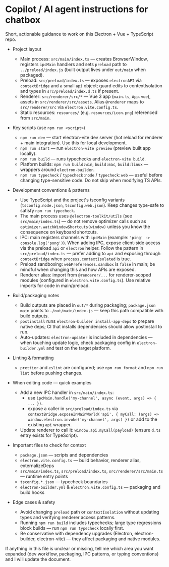 <!--
This file is generated to help AI coding agents be immediately productive in this repository.
Keep it concise and concrete. Update if project structure or build scripts change.
-->
# Copilot / AI agent instructions for chatbox

Short, actionable guidance to work on this Electron + Vue + TypeScript repo.

- Project layout
  - Main process: `src/main/index.ts` — creates BrowserWindow, registers `ipcMain` handlers and sets `preload` path to `../preload/index.js` (built output lives under `out/main` when packaged).
  - Preload: `src/preload/index.ts` — exposes `electronAPI` via `contextBridge` and a small `api` object; guard edits to contextIsolation and types in `src/preload/index.d.ts` if present.
  - Renderer: `src/renderer/src/*` — Vue 3 app (`main.ts`, `App.vue`), assets in `src/renderer/src/assets`. Alias `@renderer` maps to `src/renderer/src` via `electron.vite.config.ts`.
  - Static resources: `resources/` (e.g. `resources/icon.png`) referenced from `src/main`.

- Key scripts (use `npm run <script>`)
  - `npm run dev` — start electron-vite dev server (hot reload for renderer + main integration). Use this for local development.
  - `npm run start` — run `electron-vite preview` (preview built app locally).
  - `npm run build` — runs typechecks and `electron-vite build`.
  - Platform builds: `npm run build:win`, `build:mac`, `build:linux` — wrappers around `electron-builder`.
  - `npm run typecheck` / `typecheck:node` / `typecheck:web` — useful before changing type-sensitive code. Do not skip when modifying TS APIs.

- Development conventions & patterns
  - Use TypeScript and the project's tsconfig variants (`tsconfig.node.json`, `tsconfig.web.json`). Keep changes type-safe to satisfy `npm run typecheck`.
  - The main process uses `@electron-toolkit/utils` (see `src/main/index.ts`) — do not remove optimizer calls such as `optimizer.watchWindowShortcuts(window)` unless you know the consequence on keyboard shortcuts.
  - IPC: main registers channels with `ipcMain` (example: `'ping' -> console.log('pong')`). When adding IPC, expose client-side access via the preload `api` or `electron` helper. Follow the pattern in `src/preload/index.ts` — prefer adding to `api` and exposing through `contextBridge` when `process.contextIsolated` is true.
  - Preload sandboxing: `webPreferences.sandbox` is `false` in main; be mindful when changing this and how APIs are exposed.
  - Renderer alias: import from `@renderer/...` for renderer-scoped modules (configured in `electron.vite.config.ts`). Use relative imports for code in main/preload.

- Build/packaging notes
  - Build outputs are placed in `out/*` during packaging; `package.json` `main` points to `./out/main/index.js` — keep this path compatible with build outputs.
  - `postinstall` runs `electron-builder install-app-deps` to prepare native deps; CI that installs dependencies should allow postinstall to run.
  - Auto-updates: `electron-updater` is included in dependencies — when touching update logic, check packaging config in `electron-builder.yml` and test on the target platform.

- Linting & formatting
  - `prettier` and `eslint` are configured; use `npm run format` and `npm run lint` before pushing changes.

- When editing code — quick examples
  - Add a new IPC handler in `src/main/index.ts`:
    - use `ipcMain.handle('my-channel', async (event, args) => { ... })`.
    - expose a caller in `src/preload/index.ts` via `contextBridge.exposeInMainWorld('api', { myCall: (args) => window.electron.invoke('my-channel', args) })` or add to the existing `api` wrapper.
  - Update renderer to call it: `window.api.myCall(payload)` (ensure `d.ts` entry exists for TypeScript).

- Important files to check for context
  - `package.json` — scripts and dependencies
  - `electron.vite.config.ts` — build behavior, renderer alias, externalizeDeps
  - `src/main/index.ts`, `src/preload/index.ts`, `src/renderer/src/main.ts` — runtime entry points
  - `tsconfig.*.json` — typecheck boundaries
  - `electron-builder.yml` & `electron.vite.config.ts` — packaging and build hooks

- Edge cases & safety
  - Avoid changing `preload` path or `contextIsolation` without updating types and verifying renderer access patterns.
  - Running `npm run build` includes typechecks; large type regressions block builds — run `npm run typecheck` locally first.
  - Be conservative with dependency upgrades (Electron, electron-builder, electron-vite) — they affect packaging and native modules.

If anything in this file is unclear or missing, tell me which area you want expanded (dev workflow, packaging, IPC patterns, or typing conventions) and I will update the document.
